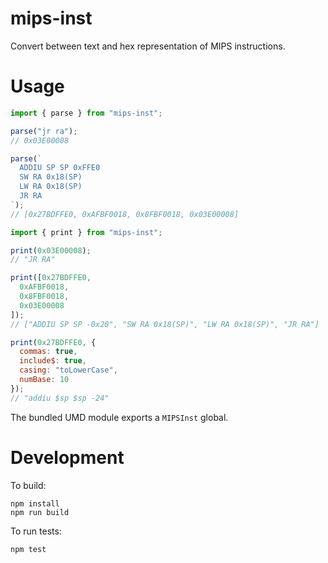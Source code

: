 mips-inst
=========

Convert between text and hex representation of MIPS instructions.

Usage
=====

```javascript
import { parse } from "mips-inst";

parse("jr ra");
// 0x03E00008

parse(`
  ADDIU SP SP 0xFFE0
  SW RA 0x18(SP)
  LW RA 0x18(SP)
  JR RA
`);
// [0x27BDFFE0, 0xAFBF0018, 0x8FBF0018, 0x03E00008]
```

```javascript
import { print } from "mips-inst";

print(0x03E00008);
// "JR RA"

print([0x27BDFFE0,
  0xAFBF0018,
  0x8FBF0018,
  0x03E00008
]);
// ["ADDIU SP SP -0x20", "SW RA 0x18(SP)", "LW RA 0x18(SP)", "JR RA"]

print(0x27BDFFE0, {
  commas: true,
  include$: true,
  casing: "toLowerCase",
  numBase: 10
});
// "addiu $sp $sp -24"
```

The bundled UMD module exports a `MIPSInst` global.

Development
===========

To build:
```
npm install
npm run build
```

To run tests:
```
npm test
```